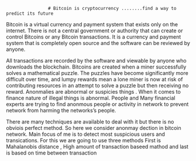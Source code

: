 


                    # Bitcoin is cryptocurrency ........find a way to predict its future

Bitcoin is a virtual currency and payment system that exists only on the internet. There is not a central government or authority that can create or control Bitcoins or any Bitcoin transactions. It is a currency and payment system that is completely open source and the software can be reviewed by anyone. 



All transactions are recorded by the software and viewable by anyone who downloads the blockchain. Bitcoins are created when a miner successfully solves a mathematical puzzle. The puzzles have become significantly more difficult over time, and lumpy rewards mean a lone miner is now at risk of contributing resources in an attempt to solve a puzzle but then receiving no reward. Anonmalies are abnormal or suspicies things . When it comes to finance nature of illegal things is abnormal. People and Many financial experts are trying to find anonmous people or activity in network to prevent network from harming the networks’s people. 




There are many techniques are available to deal with it but there is no obviois perfect method. So here we consider anonmay dection in bitcoin network. Main focus of me is to detect most suspicious users and transications. For this we are going to use three methods First is Mahalanobis distance , High amount of transaction baseed mathod and last is based on time between transaction
